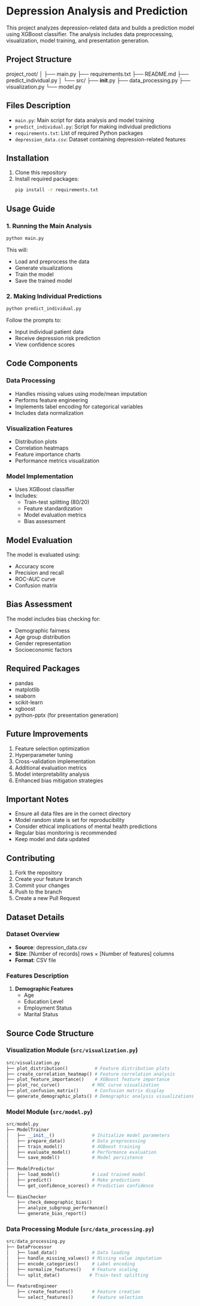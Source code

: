 # Depression Analysis and Prediction

This project analyzes depression-related data and builds a prediction model using XGBoost classifier. The analysis includes data preprocessing, visualization, model training, and presentation generation.

## Project Structure
project_root/
│
├── main.py
├── requirements.txt
├── README.md
├── predict_individual.py
│
└── src/
    ├── __init__.py
    ├── data_processing.py
    ├── visualization.py
    └── model.py

## Files Description
- `main.py`: Main script for data analysis and model training
- `predict_individual.py`: Script for making individual predictions
- `requirements.txt`: List of required Python packages
- `depression_data.csv`: Dataset containing depression-related features

## Installation

1. Clone this repository
2. Install required packages:
   ```bash
   pip install -r requirements.txt
   ```

## Usage Guide

### 1. Running the Main Analysis
```bash
python main.py
```
This will:
- Load and preprocess the data
- Generate visualizations
- Train the model
- Save the trained model

### 2. Making Individual Predictions
```bash
python predict_individual.py
```
Follow the prompts to:
- Input individual patient data
- Receive depression risk prediction
- View confidence scores

## Code Components

### Data Processing
- Handles missing values using mode/mean imputation
- Performs feature engineering
- Implements label encoding for categorical variables
- Includes data normalization

### Visualization Features
- Distribution plots
- Correlation heatmaps
- Feature importance charts
- Performance metrics visualization

### Model Implementation
- Uses XGBoost classifier
- Includes:
  - Train-test splitting (80/20)
  - Feature standardization
  - Model evaluation metrics
  - Bias assessment

## Model Evaluation

The model is evaluated using:
- Accuracy score
- Precision and recall
- ROC-AUC curve
- Confusion matrix

## Bias Assessment

The model includes bias checking for:
- Demographic fairness
- Age group distribution
- Gender representation
- Socioeconomic factors

## Required Packages

- pandas
- matplotlib
- seaborn
- scikit-learn
- xgboost
- python-pptx (for presentation generation)

## Future Improvements

1. Feature selection optimization
2. Hyperparameter tuning
3. Cross-validation implementation
4. Additional evaluation metrics
5. Model interpretability analysis
6. Enhanced bias mitigation strategies

## Important Notes

- Ensure all data files are in the correct directory
- Model random state is set for reproducibility
- Consider ethical implications of mental health predictions
- Regular bias monitoring is recommended
- Keep model and data updated

## Contributing

1. Fork the repository
2. Create your feature branch
3. Commit your changes
4. Push to the branch
5. Create a new Pull Request

## Dataset Details

### Dataset Overview
- **Source**: depression_data.csv
- **Size**: [Number of records] rows × [Number of features] columns
- **Format**: CSV file

### Features Description
1. **Demographic Features**
   - Age
   - Education Level
   - Employment Status
   - Marital Status


## Source Code Structure

### Visualization Module (`src/visualization.py`)
```python
src/visualization.py
├── plot_distribution()          # Feature distribution plots
├── create_correlation_heatmap() # Feature correlation analysis
├── plot_feature_importance()    # XGBoost feature importance
├── plot_roc_curve()            # ROC curve visualization
├── plot_confusion_matrix()      # Confusion matrix display
└── generate_demographic_plots() # Demographic analysis visualizations
```

### Model Module (`src/model.py`)
```python
src/model.py
├── ModelTrainer
│   ├── __init__()              # Initialize model parameters
│   ├── prepare_data()          # Data preprocessing
│   ├── train_model()           # XGBoost training
│   ├── evaluate_model()        # Performance evaluation
│   └── save_model()            # Model persistence
│
├── ModelPredictor
│   ├── load_model()            # Load trained model
│   ├── predict()               # Make predictions
│   └── get_confidence_scores() # Prediction confidence
│
└── BiasChecker
    ├── check_demographic_bias()
    ├── analyze_subgroup_performance()
    └── generate_bias_report()
```

### Data Processing Module (`src/data_processing.py`)
```python
src/data_processing.py
├── DataProcessor
│   ├── load_data()             # Data loading
│   ├── handle_missing_values() # Missing value imputation
│   ├── encode_categories()     # Label encoding
│   ├── normalize_features()    # Feature scaling
│   └── split_data()           # Train-test splitting
│
└── FeatureEngineer
    ├── create_features()       # Feature creation
    └── select_features()       # Feature selection
```
